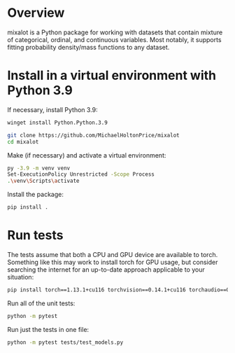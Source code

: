 # Overview
mixalot is a Python package for working with datasets that contain mixture
of categorical, ordinal, and continuous variables. Most notably, it supports
fitting probability density/mass functions to any dataset.

# Install in a virtual environment with Python 3.9

If necessary, install Python 3.9:
```bash
winget install Python.Python.3.9
```

```bash
git clone https://github.com/MichaelHoltonPrice/mixalot
cd mixalot
```

Make (if necessary) and activate a virtual environment:

```bash
py -3.9 -m venv venv
Set-ExecutionPolicy Unrestricted -Scope Process
.\venv\Scripts\activate
```

Install the package:

```bash
pip install .
```

# Run tests
The tests assume that both a CPU and GPU device are available to torch.
Something like this may work to install torch for GPU usage, but consider
searching the internet for an up-to-date approach applicable to your situation:

```bash
pip install torch==1.13.1+cu116 torchvision==0.14.1+cu116 torchaudio==0.13.1+cu116 --index-url https://download.pytorch.org/whl/cu116
```

Run all of the unit tests:

```bash
python -m pytest
```

Run just the tests in one file:

```bash
python -m pytest tests/test_models.py
```